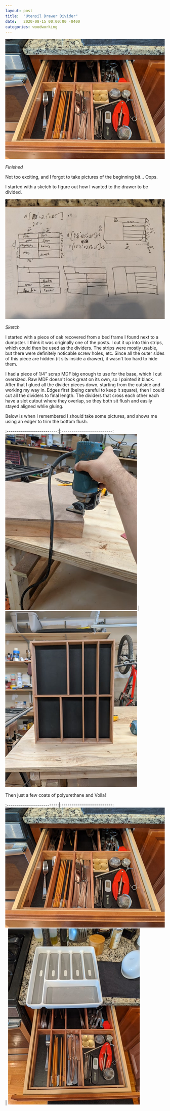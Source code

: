 ```yaml
---
layout: post
title:  "Utensil Drawer Divider"
date:   2020-08-15 00:00:00 -0400
categories: woodworking
---
```


![](/static/posts/utensil_drawer/installed.jpg)

_Finished_

Not too exciting, and I forgot to take pictures of the beginning bit... Oops.

I started with a sketch to figure out how I wanted to the drawer to be divided.

![](/static/posts/utensil_drawer/sketch.jpg)

_Sketch_

I started with a piece of oak recovered from a bed frame I found next to a
dumpster. I think it was originally one of the posts. I cut it up into thin
strips, which could then be used as the dividers. The strips were mostly
usable, but there were definitely noticable screw holes, etc. Since all
the outer sides of this piece are hidden (it sits inside a drawer), it
wasn't too hard to hide them.

I had a piece of 1/4" scrap MDF big enough to use for the base, which I cut
oversized. Raw MDF doesn't look great on its own, so I painted it black.
After that I glued all the divider pieces down, starting from the
outside and working my way in. Edges first (being careful to keep it square),
then I could cut all the dividers to final length. The dividers that cross each
other each have a slot cutout where they overlap, so they both sit flush and
easily stayed aligned whlie gluing.

Below is when I remembered I should take some pictures, and shows
me using an edger to trim the bottom flush.

:-------------------------:|:-------------------------:
![](/static/posts/utensil_drawer/edge-trimmer.jpg) | ![](/static/posts/utensil_drawer/pre-finish.jpg)


Then just a few coats of polyurethane and Voila!

:-------------------------:|:-------------------------:
![](/static/posts/utensil_drawer/installed.jpg) | ![](/static/posts/utensil_drawer/comparison.jpg)


